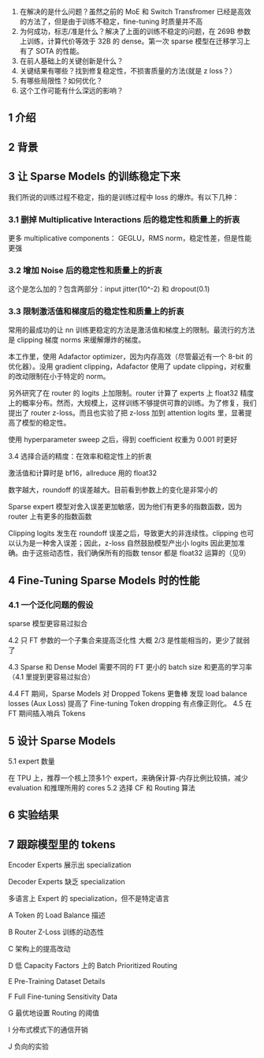 1. 在解决的是什么问题？虽然之前的 MoE 和 Switch Transfromer 已经是高效的方法了，但是由于训练不稳定，fine-tuning 时质量并不高
2. 为何成功，标志/准是什么？解决了上面的训练不稳定的问题，在 269B 参数上训练，计算代价等效于 32B 的 dense。第一次 sparse 模型在迁移学习上有了 SOTA 的性能。
3. 在前人基础上的关键创新是什么？
4. 关键结果有哪些？找到修复稳定性，不损害质量的方法(就是 z loss？）
5. 有哪些局限性？如何优化？
6. 这个工作可能有什么深远的影响？


## 1 介绍

## 2 背景

## 3 让 Sparse Models 的训练稳定下来
我们所说的训练过程不稳定，指的是训练过程中 loss 的爆炸。有以下几种：

### 3.1 删掉  Multiplicative Interactions 后的稳定性和质量上的折衷
更多 multiplicative components： GEGLU，RMS norm，稳定性差，但是性能更强

### 3.2 增加 Noise 后的稳定性和质量上的折衷
这个是怎么加的？包含两部分：input jitter(10^-2) 和 dropout(0.1)

### 3.3 限制激活值和梯度后的稳定性和质量上的折衷
常用的最成功的让 nn 训练更稳定的方法是激活值和梯度上的限制。最流行的方法是 clipping 梯度 norms 来缓解爆炸的梯度。

本工作里，使用 Adafactor optimizer，因为内存高效（尽管最近有一个 8-bit 的优化器）。没用 gradient clipping，Adafactor 使用了 update clipping，对权重的改动限制在小于特定的 norm。

另外研究了在 router 的 logits 上加限制。router 计算了 experts 上 float32 精度上的概率分布。然而，大规模上，这样训练不够提供可靠的训练。为了修复，我们提出了 router z-loss。而且也实验了把 z-loss 加到 attention logits 里，显著提高了模型的稳定性。

使用 hyperparameter sweep 之后，得到 coefficient 权重为 0.001 时更好

3.4 选择合适的精度：在效率和稳定性上的折衷

激活值和计算时是 bf16，allreduce 用的 float32

数字越大，roundoff 的误差越大。目前看到参数上的变化是非常小的

Sparse expert 模型对舍入误差更加敏感，因为他们有更多的指数函数，因为 router 上有更多的指数函数

Clipping logits 发生在 roundoff 误差之后，导致更大的非连续性。clipping 也可以认为是一种舍入误差；因此，z-loss 自然鼓励模型产出小 logits 因此更加准确。由于这些动态性，我们确保所有的指数 tensor 都是 float32 运算的（见9）
## 4 Fine-Tuning Sparse Models 时的性能
### 4.1 一个泛化问题的假设
sparse 模型更容易过拟合

4.2 只 FT 参数的一个子集合来提高泛化性
大概 2/3 是性能相当的，更少了就弱了

4.3 Sparse 和 Dense Model 需要不同的 FT
更小的 batch size 和更高的学习率（4.1 里提到更容易过拟合）


4.4 FT 期间，Sparse Models 对 Dropped Tokens 更鲁棒
发现 load balance losses (Aux Loss) 提高了 Fine-tuning 
Token dropping 有点像正则化。
4.5 在 FT 期间插入哨兵 Tokens

## 5 设计 Sparse Models

5.1 expert 数量

在 TPU 上，推荐一个核上顶多1个 expert，来确保计算-内存比例比较搞，减少 evaluation 和推理所用的 cores
5.2 选择 CF 和 Routing 算法

## 6 实验结果

## 7 跟踪模型里的 tokens
Encoder Experts 展示出 specialization

Decoder Experts 缺乏 specialization

多语言上 Expert 的 specialization，但不是特定语言

A Token 的 Load Balance 描述

B Router Z-Loss 训练的动态性

C 架构上的提高改动

D 低 Capacity Factors 上的 Batch Prioritized Routing

E Pre-Training Dataset Details

F Full Fine-tuning Sensitivity Data

G 最优地设置 Routing 的阈值

I 分布式模式下的通信开销

J 负向的实验


